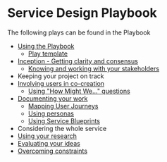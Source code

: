 # Service Design Playbook

The following plays can be found in the Playbook

- [Using the Playbook](/using_the_playbook/index.md)
  - [Play template](/using_the_playbook/play_template.md)
- [Inception - Getting clarity and consensus](/inception_-_getting_clarity_and_consensus/index.md)
  - [Knowing and working with your stakeholders](/inception_-_getting_clarity_and_consensus/knowing_and_working_with_your_stakeholders.md)
- Keeping your project on track
- [Involving users in co-creation](/involving_users_in_co-creation/index.md)
  - [Using "How Might We..." questions](/involving_users_in_co-creation/using_hmw_questions.md)
- [Documenting your work](/documenting_your_work/index.md)
  - [Mapping User Journeys](/documenting_your_work/mapping_user_journeys.md)
  - [Using personas](/documenting_your_work/using_personas.md)
  - [Using Service Blueprints](/documenting_your_work/using_service_blueprints.md)
- Considering the whole service
- [Using your research](/using_your_research/index.md)
- [Evaluating your ideas](/evaluating_your_ideas/index.md)
- [Overcoming constraints](/overcoming_constraints/index.md)
